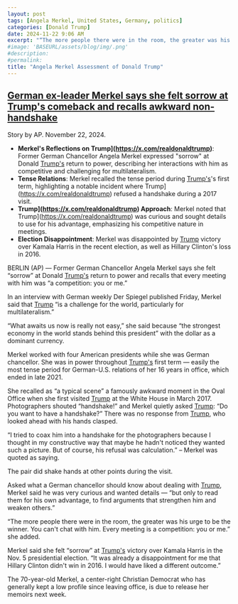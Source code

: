 ```yaml
---
layout: post
tags: [Angela Merkel, United States, Germany, politics]
categories: [Donald Trump]
date: 2024-11-22 9:06 AM
excerpt: "“The more people there were in the room, the greater was his urge to be the winner. You can't chat with him. Every meeting is a competition: you or me.” – Angela Merkel, former German chancellor through four presidents."
#image: 'BASEURL/assets/blog/img/.png'
#description:
#permalink:
title: "Angela Merkel Assessment of Donald Trump"
---
```



## [German ex-leader Merkel says she felt sorrow at Trump's comeback and recalls awkward non-handshake](https://apnews.com/article/germany-merkel-president-trump-handshake-e74e410c08633855b13e84bf37b5c2fb)

Story by AP. November 22, 2024.

- **Merkel's Reflections on Trump](https://x.com/realdonaldtrump)**: Former German Chancellor Angela Merkel expressed "sorrow" at Donald [Trump's](https://x.com/realdonaldtrump) return to power, describing her interactions with him as competitive and challenging for multilateralism.
- **Tense Relations**: Merkel recalled the tense period during [Trump's](https://x.com/realdonaldtrump)'s first term, highlighting a notable incident where Trump](https://x.com/realdonaldtrump) refused a handshake during a 2017 visit.
- **Trump](https://x.com/realdonaldtrump) Approach**: Merkel noted that Trump](https://x.com/realdonaldtrump) was curious and sought details to use for his advantage, emphasizing his competitive nature in meetings.
- **Election Disappointment**: Merkel was disappointed by [Trump](https://x.com/realdonaldtrump) victory over Kamala Harris in the recent election, as well as Hillary Clinton's loss in 2016.

BERLIN (AP) — Former German Chancellor Angela Merkel says she felt “sorrow” at Donald [Trump's](https://x.com/realdonaldtrump) return to power and recalls that every meeting with him was “a competition: you or me.”

In an interview with German weekly Der Spiegel published Friday, Merkel said that [Trump](https://x.com/realdonaldtrump) “is a challenge for the world, particularly for multilateralism.”

“What awaits us now is really not easy,” she said because “the strongest economy in the world stands behind this president” with the dollar as a dominant currency.

Merkel worked with four American presidents while she was German chancellor. She was in power throughout [Trump's](https://x.com/realdonaldtrump) first term — easily the most tense period for German-U.S. relations of her 16 years in office, which ended in late 2021.

She recalled as “a typical scene” a famously awkward moment in the Oval Office when she first visited [Trump](https://x.com/realdonaldtrump) at the White House in March 2017. Photographers shouted “handshake!” and Merkel quietly asked [Trump](https://x.com/realdonaldtrump): “Do you want to have a handshake?” There was no response from [Trump](https://x.com/realdonaldtrump), who looked ahead with his hands clasped.

“I tried to coax him into a handshake for the photographers because I thought in my constructive way that maybe he hadn't noticed they wanted such a picture. But of course, his refusal was calculation.” –  Merkel was quoted as saying. 

The pair did shake hands at other points during the visit.

Asked what a German chancellor should know about dealing with [Trump](https://x.com/realdonaldtrump), Merkel said he was very curious and wanted details — “but only to read them for his own advantage, to find arguments that strengthen him and weaken others.”

“The more people there were in the room, the greater was his urge to be the winner. You can't chat with him. Every meeting is a competition: you or me.” she added.

Merkel said she felt “sorrow” at [Trump's](https://x.com/realdonaldtrump) victory over Kamala Harris in the Nov. 5 presidential election. “It was already a disappointment for me that Hillary Clinton didn't win in 2016. I would have liked a different outcome.”

The 70-year-old Merkel, a center-right Christian Democrat who has generally kept a low profile since leaving office, is due to release her memoirs next week.